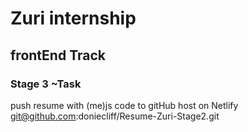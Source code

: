 # Zuri internship
## frontEnd Track

### Stage 3 ~Task

push resume with (me)js code to gitHub
host on Netlify git@github.com:doniecliff/Resume-Zuri-Stage2.git